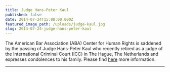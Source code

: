 ```yaml
---
title: Judge Hans-Peter Kaul
published: false
date: 2014-07-24T15:08:00.000Z
featured_image_path: /uploads/judge-kaul.jpg
slug: 2014-07-24-judge-hans-peter-kaul
---
```



The American Bar Association (ABA) Center for Human Rights is saddened by the passing of Judge Hans-Peter Kaul who recently retired as a judge of the International Criminal Court (ICC) in The Hague, The Netherlands and expresses condolences to his family. Please find [here](https://www.international-criminal-justice-today.org/news/judge-hans-peter-kaul/) more information.

---